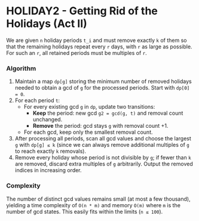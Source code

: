 # HOLIDAY2 - Getting Rid of the Holidays (Act II)

We are given `n` holiday periods `t_i` and must remove exactly `k` of them so that the remaining holidays repeat every `r` days, with `r` as large as possible. For such an `r`, all retained periods must be multiples of `r`.

### Algorithm

1. Maintain a map `dp[g]` storing the minimum number of removed holidays needed to obtain a gcd of `g` for the processed periods. Start with `dp[0] = 0`.
2. For each period `t`:
   - For every existing gcd `g` in `dp`, update two transitions:
     - **Keep** the period: new gcd `g2 = gcd(g, t)` and removal count unchanged.
     - **Remove** the period: gcd stays `g` with removal count +1.
   - For each gcd, keep only the smallest removal count.
3. After processing all periods, scan all gcd values and choose the largest `g` with `dp[g] ≤ k` (since we can always remove additional multiples of `g` to reach exactly `k` removals).
4. Remove every holiday whose period is not divisible by `g`; if fewer than `k` are removed, discard extra multiples of `g` arbitrarily. Output the removed indices in increasing order.

### Complexity

The number of distinct gcd values remains small (at most a few thousand), yielding a time complexity of `O(n * m)` and memory `O(m)` where `m` is the number of gcd states. This easily fits within the limits (`n ≤ 100`).
